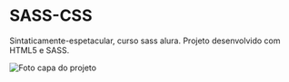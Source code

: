 # SASS-CSS
 Sintaticamente-espetacular, curso sass alura.
Projeto desenvolvido com HTML5  e SASS.

<img src="imagens/capaProjeto.png" alt="Foto capa do projeto">

